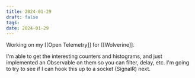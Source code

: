 ```yaml
---
title: 2024-01-29
draft: false
tags: 
date: 2024-01-29
---
```

Working on my [[Open Telemetry]] for [[Wolverine]].

I'm able to get the interesting counters and histograms, and just implemented an Observable on them so you can filter, delay, etc. I'm going to try to see if I can hook this up to a socket (SignalR) next.